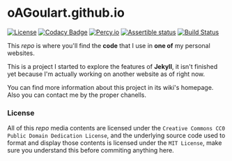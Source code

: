 # oAGoulart.github.io 

[![License](https://img.shields.io/badge/license-MIT-informational.svg)](https://github.com/oAGoulart/oAGoulart.github.io/blob/master/LICENSE)
[![Codacy Badge](https://api.codacy.com/project/badge/Grade/c419d02104cd4aa99cd9ba4b497e48f8)](https://www.codacy.com?utm_source=github.com&amp;utm_medium=referral&amp;utm_content=oAGoulart/oAGoulart.github.io&amp;utm_campaign=Badge_Grade)
[![Percy.io](https://percy.io/static/images/percy-badge.svg)](https://percy.io)
[![Assertible status](https://assertible.com/apis/dba7c6e7-aaee-4fd3-b3e7-a208f55e2200/status?api_token=ZrLYll6ELsyjJsi7)](https://assertible.com/dashboard#/services/dba7c6e7-aaee-4fd3-b3e7-a208f55e2200/results)
[![Build Status](https://travis-ci.com/oAGoulart/oAGoulart.github.io.svg?token=WWEy4kqQYMW4vkZALZ1p&branch=master)](https://travis-ci.com/oAGoulart/oAGoulart.github.io)

This *repo* is where you'll find the **code** that I use in **one of** my personal websites.

This is a project I started to explore the features of **Jekyll**, it isn't finished yet because I'm actually working on another website as of right now.

You can find more information about this project in its wiki's homepage. Also you can contact me by the proper chanells.

### License

All of this *repo* media contents are licensed under the `Creative Commons CC0 Public Domain Dedication License`, and the underlying source code used to format and display those contents is licensed under the `MIT License`, make sure you understand this before commiting anything here.
